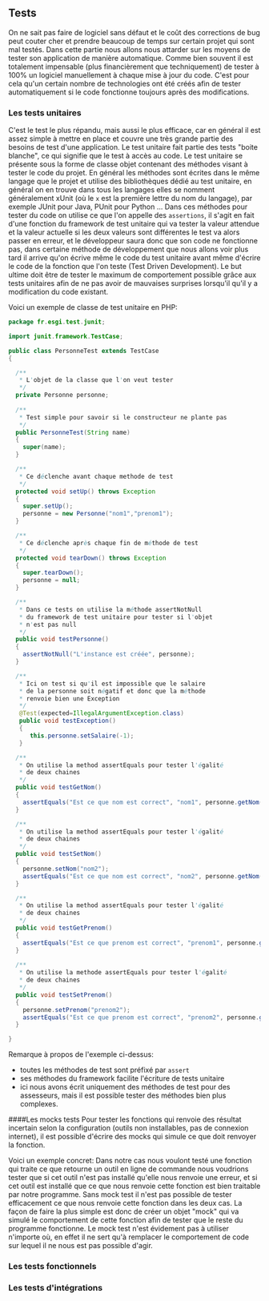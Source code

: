 ## Tests

On ne sait pas faire de logiciel sans défaut et le coût des corrections de bug peut couter cher et prendre beaucoup de temps sur certain projet qui sont mal testés. Dans cette partie nous allons nous attarder sur les moyens de tester son application de manière automatique. Comme bien souvent il est totalement impensable (plus financièrement que techniquement) de tester à 100% un logiciel manuellement à chaque mise à jour du code. C'est pour cela qu'un certain nombre de technologies ont été créés afin de tester automatiquement si le code fonctionne toujours après des modifications.

### Les tests unitaires
C'est le test le plus répandu, mais aussi le plus efficace, car en général il est assez simple à mettre en place et couvre une très grande partie des besoins de test d'une application. Le test unitaire fait partie des tests "boite blanche", ce qui signifie que le test à accès au code. Le test unitaire se présente sous la forme de classe objet contenant des méthodes visant à tester le code du projet. En général les méthodes sont écrites dans le même langage que le projet et utilise des bibliothèques dédié au test unitaire, en général on en trouve dans tous les langages elles se nomment généralement xUnit (où le `x` est la première lettre du nom du langage), par exemple JUnit pour Java, PUnit pour Python ... Dans ces méthodes pour tester du code on utilise ce que l'on appelle des ``assertions``, il s'agit en fait d'une fonction du framework de test unitaire qui va tester la valeur attendue et la valeur actuelle si les deux valeurs sont différentes le test va alors passer en erreur, et le développeur saura donc que son code ne fonctionne pas, dans certaine méthode de développement que nous allons voir plus tard il arrive qu'on écrive même le code du test unitaire avant même d'écrire le code de la fonction que l'on teste (Test Driven Development). Le but ultime doit être de tester le maximum de comportement possible grâce aux tests unitaires afin de ne pas avoir de mauvaises surprises lorsqu'il qu'il y a modification du code existant.


Voici un exemple de classe de test unitaire en PHP:

```java
package fr.esgi.test.junit;

import junit.framework.TestCase;

public class PersonneTest extends TestCase
{

  /**
   * L'objet de la classe que l'on veut tester
   */
  private Personne personne;
  
  /**
   * Test simple pour savoir si le constructeur ne plante pas
   */
  public PersonneTest(String name)
  {
    super(name);
  }

  /**
   * Ce déclenche avant chaque methode de test
   */
  protected void setUp() throws Exception
  {
    super.setUp();
    personne = new Personne("nom1","prenom1");
  }

  /**
   * Ce déclenche après chaque fin de méthode de test
   */
  protected void tearDown() throws Exception
  {
    super.tearDown();
    personne = null;
  }

  /**
   * Dans ce tests on utilise la méthode assertNotNull 
   * du framework de test unitaire pour tester si l'objet 
   * n'est pas null
   */
  public void testPersonne()
  {
    assertNotNull("L'instance est créée", personne);
  }

  /**
   * Ici on test si qu'il est impossible que le salaire 
   * de la personne soit négatif et donc que la méthode 
   * renvoie bien une Exception
   */
   @Test(expected=IllegalArgumentException.class)
   public void testException()
   {
      this.personne.setSalaire(-1);
   }

  /**
   * On utilise la method assertEquals pour tester l'égalité
   * de deux chaines
   */
  public void testGetNom()
  {
    assertEquals("Est ce que nom est correct", "nom1", personne.getNom());
  }

  /**
   * On utilise la method assertEquals pour tester l'égalité
   * de deux chaines
   */
  public void testSetNom()
  {
    personne.setNom("nom2");
    assertEquals("Est ce que nom est correct", "nom2", personne.getNom());
  }

  /**
   * On utilise la method assertEquals pour tester l'égalité
   * de deux chaines
   */
  public void testGetPrenom()
  {
    assertEquals("Est ce que prenom est correct", "prenom1", personne.getPrenom());
  }
  
  /**
   * On utilise la methode assertEquals pour tester l'égalité
   * de deux chaines
   */
  public void testSetPrenom()
  {
    personne.setPrenom("prenom2");
    assertEquals("Est ce que prenom est correct", "prenom2", personne.getPrenom());
  }

}
```
Remarque à propos de l'exemple ci-dessus:

- toutes les méthodes de test sont préfixé par ``assert``
- ses méthodes du framework facilite l'écriture de tests unitaire
- ici nous avons écrit uniquement des méthodes de test pour des assesseurs, mais il est possible tester des méthodes bien plus complexes.

####Les mocks tests
Pour tester les fonctions qui renvoie des résultat incertain selon la configuration (outils non installables, pas de connexion internet), il est possible d'écrire des mocks qui simule ce que doit renvoyer la fonction.

Voici un exemple concret:
Dans notre cas nous voulont testé une fonction qui traite ce que retourne un outil en ligne de commande nous voudrions tester que si cet outil n'est pas installé qu'elle nous renvoie une erreur, et si cet outil est installé que ce que nous renvoie cette fonction est bien traitable par notre programme. Sans mock test il n'est pas possible de tester efficacement ce que nous renvoie cette fonction dans les deux cas. La façon de faire la plus simple est donc de créer un objet "mock" qui va simulé le comportement de cette fonction afin de tester que le reste du programme fonctionne. Le mock test n'est évidement pas à utiliser n'importe où, en effet il ne sert qu'à remplacer le comportement de code sur lequel il ne nous est pas possible d'agir. 

### Les tests fonctionnels

### Les tests d'intégrations
